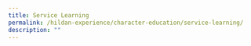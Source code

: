```yaml
---
title: Service Learning
permalink: /hildan-experience/character-education/service-learning/
description: ""
---
```

